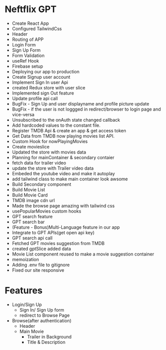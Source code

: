 # Neftflix GPT

- Create React App
- Configured TailwindCss
- Header
- Routing of APP
- Login Form
- Sign Up Form
- Form Validation
- useRef Hook
- Firebase setup
- Deploying our app to production
- Create Signup user account
- Implement Sign In user Api
- created Redux store with user slice
- Implemented sign Out feature
- Update profile api call 
- BugFix - Sign Up and user displayname and profile picture update
- BugFix - if the user is not loggged in redirect/browser to login page and vice-versa
- Unsubscribed to the onAuth state changed callback
- Add hardcoded values to the constant file.
- Register TMDB Api & create an app & get access token
- Get Data from TMDB now playing movies list API.
- Custom Hook for nowPlayingMovies
- Create movieslice
- Updated the store with movies data
- Planning for mainContainer & secondary contaier
- fetch data for trailer video
- update the store with Trailer video data
- Embeded the youtube video and make it autoplay
- add tailwind class to make main container look awsome
- Build Secondary component
- Build Movie List
- Build Movie Card
- TMDB image cdn url
- Made the browse page amazing with tailwind css
- usePopularMovies custom hooks
- GPT search feature
- GPT search bar
- (Feature - Bonus)Multi-Language feature in our app
- Integrate to GPT APIs(get open api key)
- GPT search api call
- Fetched GPT movies suggestion from TMDB
- created gptSlice added data 
- Movie List component reused to make a movie suggestion container  
- memoization 
- Adding .env file to gitignore 
- Fixed our site responsive 


# Features

- Login/Sign Up
  - Sign In/ Sign Up form
  - redirect to Browse Page
- Browse(after authentication)
  - Header
  - Main Movie
    - Trailer in Background
    - Title & Description
